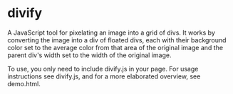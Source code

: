 divify
======

A JavaScript tool for pixelating an image into a grid of divs. It
works by converting the image into a div of floated divs, each with
their background color set to the average color from that area of the
original image and the parent div's width set to the width of the
original image.

To use, you only need to include divify.js in your page. For usage
instructions see divify.js, and for a more elaborated overview, see
demo.html.
